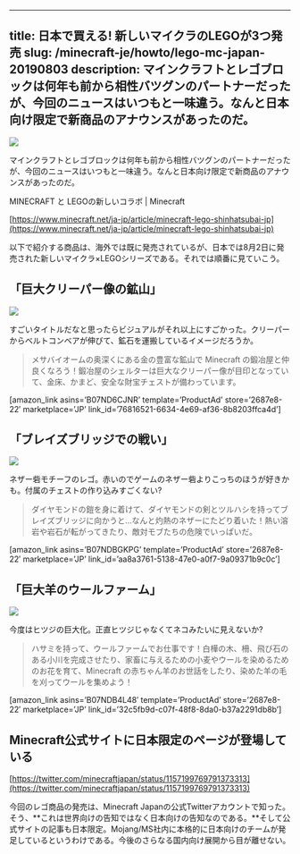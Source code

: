 
---
title: 日本で買える! 新しいマイクラのLEGOが3つ発売
slug: /minecraft-je/howto/lego-mc-japan-20190803
description: マインクラフトとレゴブロックは何年も前から相性バツグンのパートナーだったが、今回のニュースはいつもと一味違う。なんと日本向け限定で新商品のアナウンスがあったのだ。
---

![](https://cdn-ak.f.st-hatena.com/images/fotolife/s/sasigume/20210208/20210208124432.png)

マインクラフトとレゴブロックは何年も前から相性バツグンのパートナーだったが、今回のニュースはいつもと一味違う。なんと日本向け限定で新商品のアナウンスがあったのだ。

MINECRAFT と LEGOの新しいコラボ | Minecraft

[https://www.minecraft.net/ja-jp/article/minecraft-lego-shinhatsubai-jp](https://www.minecraft.net/ja-jp/article/minecraft-lego-shinhatsubai-jp)

以下で紹介する商品は、海外では既に発売されているが、日本では8月2日に発売された新しいマイクラ×LEGOシリーズである。それでは順番に見ていこう。

## 「巨大クリーパー像の鉱山」

![](https://cdn-ak.f.st-hatena.com/images/fotolife/s/sasigume/20210208/20210208100951.jpg)

すごいタイトルだなと思ったらビジュアルがそれ以上にすごかった。クリーパーからベルトコンベアが伸びて、鉱石を運搬しているイメージだろうか。

> メサバイオームの奥深くにある金の豊富な鉱山で Minecraft の鍛冶屋と仲良くなろう！鍛冶屋のシェルターは巨大なクリーパー像が目印となっていて、金床、かまど、安全な財宝チェストが備わっています。

\[amazon\_link asins=’B07ND6CJNR’ template=’ProductAd’ store=’2687e8-22′ marketplace=’JP’ link\_id=’76816521-6634-4e69-af36-8b8203ffca4d’\]

## 「ブレイズブリッジでの戦い」

![](https://cdn-ak.f.st-hatena.com/images/fotolife/s/sasigume/20210208/20210208100948.jpg)

ネザー砦モチーフのレゴ。赤いのでゲームのネザー砦よりこっちのほうが好きかも。付属のチェストの作り込みすごくない?

> ダイヤモンドの鎧を身に着けて、ダイヤモンドの剣とツルハシを持ってブレイズブリッジに向かうと…なんと灼熱のネザーにたどり着いた！熱い溶岩や岩石が転がってきたり、敵対モブたちの危険でいっぱいだ。

\[amazon\_link asins=’B07NDBGKPG’ template=’ProductAd’ store=’2687e8-22′ marketplace=’JP’ link\_id=’aa8a3761-5138-47e0-a0f7-9a09371b9c0c’\]

## 「巨大羊のウールファーム」

![](https://cdn-ak.f.st-hatena.com/images/fotolife/s/sasigume/20210208/20210208100944.jpg)

今度はヒツジの巨大化。正直ヒツジじゃなくてネコみたいに見えないか? 

> ハサミを持って、ウールファームでお仕事です！白樺の木、柵、飛び石のある小川を完成させたり、家畜に与えるための小麦やウールを染めるためのお花を育て、Minecraft の赤ちゃん羊のお世話をしたり、染めた羊の毛を刈ってウールを集めよう！

\[amazon\_link asins=’B07NDB4L48′ template=’ProductAd’ store=’2687e8-22′ marketplace=’JP’ link\_id=’32c5fb9d-c07f-48f8-8da0-b37a2291db8b’\]

## Minecraft公式サイトに日本限定のページが登場している

[https://twitter.com/minecraftjapan/status/1157199769791373313](https://twitter.com/minecraftjapan/status/1157199769791373313)

今回のレゴ商品の発売は、Minecraft Japanの公式Twitterアカウントで知った。そう、**これは世界向けの告知ではなく日本向けの告知なのである。**そして公式サイトの記事も日本限定。Mojang/MS社内に本格的に日本向けのチームが発足しているというわけである。今後のさらなる国内向け展開から目が離せない。
